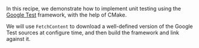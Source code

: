 In this recipe, we demonstrate how to implement unit testing using the [Google
Test](https://github.com/google/googletest) framework, with the help of CMake.

We will use `FetchContent` to download a well-defined version of the Google
Test sources at configure time, and then build the framework and link against
it.
